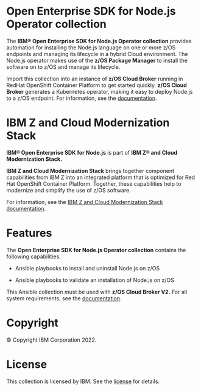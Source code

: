 **Open Enterprise SDK for Node.js Operator collection**
========================

The **IBM® Open Enterprise SDK for Node.js Operator collection** provides automation for installing the Node.js language on one or more z/OS endpoints and managing its lifecycle in a hybrid Cloud environment. The Node.js operator makes use of the **z/OS Package Manager** to install the software on to z/OS and manage its lifecycle.


Import this collection into an instance of **z/OS Cloud Broker** running in RedHat OpenShift Container Platform to get started quickly. **z/OS Cloud Broker** generates a Kubernetes operator, making it easy to deploy Node.js to a z/OS endpoint. For information, see the [documentation](https://www.ibm.com/docs/SSV97FN_latest/zstack/node.js.html).


**IBM Z and Cloud Modernization Stack**
===========================================
**IBM® Open Enterprise SDK for Node.js** is part of **IBM Z® and Cloud Modernization Stack.** 
  
**IBM Z and Cloud Modernization Stack** brings together component capabilities from IBM Z into an integrated platform that is optimized for Red Hat OpenShift Container Platform. Together, these capabilities help to modernize and simplify the use of z/OS software. 


For information, see the [IBM Z and Cloud Modernization Stack documentation](https://www.ibm.com/docs/SSV97FN_latest/). 

**Features**
========
The **Open Enterprise SDK for Node.js Operator collection** contains the following capabilities: 

* Ansible playbooks to install and uninstall Node.js on z/OS 

* Ansible playbooks to validate an installation of Node.js on z/OS 

This Ansible collection must be used with **z/OS Cloud Broker V2.** For all system requirements, see the [documentation](https://www.ibm.com/docs/SSV97FN_latest/zstack/system-requirements.html).


**Copyright**
=========
© Copyright IBM Corporation 2022.

**License**
=======
This collection is licensed by IBM. See the [license](https://www14.software.ibm.com/cgi-bin/weblap/lap.pl?li_formnum=L-MCHN-C79M8C) for details. 

